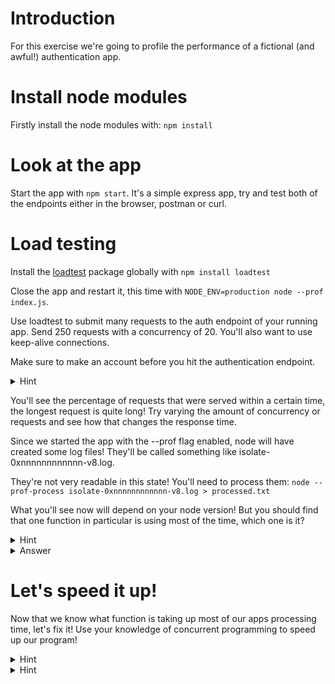 # Introduction

For this exercise we're going to profile the performance of a fictional (and awful!) authentication app.

# Install node modules

Firstly install the node modules with:
`npm install`

# Look at the app

Start the app with `npm start`.
It's a simple express app, try and test both of the endpoints either in the browser, postman or curl.

# Load testing

Install the [loadtest](https://github.com/alexfernandez/loadtest) package globally with 
`npm install loadtest`

Close the app and restart it, this time with `NODE_ENV=production node --prof index.js`.

Use loadtest to submit many requests to the auth endpoint of your running app. Send 250 requests with a concurrency of 20. You'll also want to use keep-alive connections.

Make sure to make an account before you hit the authentication endpoint.

<details><summary>Hint</summary>
`curl -X GET "http://localhost:3000/newUser?username=josh&password=password"`
`loadtest -k -c 20 -n 250 "http://localhost:3000/auth?username=josh&password=password"`
</details>

You'll see the percentage of requests that were served within a certain time, the longest request is quite long!
Try varying the amount of concurrency or requests and see how that changes the response time.

Since we started the app with the --prof flag enabled, node will have created some log files! They'll be called something like isolate-0xnnnnnnnnnnnn-v8.log.

They're not very readable in this state!
You'll need to process them:
`node --prof-process isolate-0xnnnnnnnnnnnn-v8.log > processed.txt`

What you'll see now will depend on your node version! But you should find that one function in particular is using most of the time, which one is it?

<details><summary>Hint</summary>
You'll want to look in the Bottom up (heavy) profile bit.
</details>
<details><summary>Answer</summary>
It's the pbkdf2.js.
(If you're in an older version of node it might be node::crypto::PBKDF2)
</details>


# Let's speed it up!

Now that we know what function is taking up most of our apps processing time, let's fix it!
Use your knowledge of concurrent programming to speed up our program!

<details><summary>Hint</summary>
The `pbkdf2Sync` function is done synchronously so it will block the thread running it when it's reached, making future requests have to wait.
</details>

<details><summary>Hint</summary>
You'll want to use `pbkdf2` function over `pbkdf2Sync`
</details>